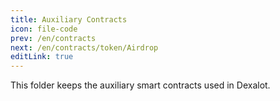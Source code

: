 ```yaml
---
title: Auxiliary Contracts
icon: file-code
prev: /en/contracts
next: /en/contracts/token/Airdrop
editLink: true
---
```


This folder keeps the auxiliary smart contracts used in Dexalot.
